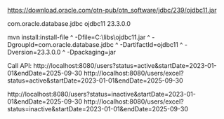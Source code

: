 https://download.oracle.com/otn-pub/otn_software/jdbc/239/ojdbc11.jar

<dependency>
	<groupId>com.oracle.database.jdbc</groupId>
	<artifactId>ojdbc11</artifactId>
	<version>23.3.0.0</version>
</dependency>
		
mvn install:install-file ^
    -Dfile=C:\libs\ojdbc11.jar ^
    -DgroupId=com.oracle.database.jdbc ^
    -DartifactId=ojdbc11 ^
    -Dversion=23.3.0.0 ^
    -Dpackaging=jar
    
Call API:
http://localhost:8080/users?status=active&startDate=2023-01-01&endDate=2025-09-30
http://localhost:8080/users/excel?status=active&startDate=2023-01-01&endDate=2025-09-30

http://localhost:8080/users?status=inactive&startDate=2023-01-01&endDate=2025-09-30
http://localhost:8080/users/excel?status=inactive&startDate=2023-01-01&endDate=2025-09-30